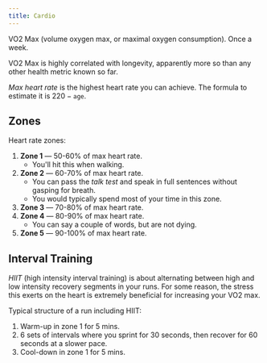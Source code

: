 ```yaml
---
title: Cardio
---
```


VO2 Max (volume oxygen max, or maximal oxygen consumption). Once a week.

VO2 Max is highly correlated with longevity, apparently more so than any other health metric known so far.

*Max heart rate* is the highest heart rate you can achieve. The formula to estimate it is $220 - \texttt{age}$.

## Zones
Heart rate zones:
1. **Zone 1** — 50-60% of max heart rate.
    - You'll hit this when walking.
2. **Zone 2** — 60-70% of max heart rate.
    - You can pass the *talk test* and speak in full sentences without gasping for breath.
    - You would typically spend most of your time in this zone.
3. **Zone 3** — 70-80% of max heart rate.
4. **Zone 4** — 80-90% of max heart rate.
    - You can say a couple of words, but are not dying.
5. **Zone 5** — 90-100% of max heart rate.

## Interval Training
*HIIT* (high intensity interval training) is about alternating between high and low intensity recovery segments in your runs. For some reason, the stress this exerts on the heart is extremely beneficial for increasing your VO2 max.

Typical structure of a run including HIIT:
1. Warm-up in zone 1 for 5 mins.
2. 6 sets of intervals where you sprint for 30 seconds, then recover for 60 seconds at a slower pace.
3. Cool-down in zone 1 for 5 mins.
